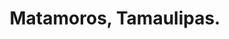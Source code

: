 ---
title: Matamoros, Tamaulipas.
url: /matamoros-tamaulipas/
latitude: 25.873
longitude: -97.509
---